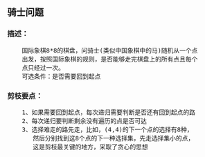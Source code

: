 ## 骑士问题
### 描述： 
<pre>
    国际象棋8*8的棋盘，问骑士(类似中国象棋中的马)随机从一个点
    出发，按照国际象棋的规则，是否能够走完棋盘上的所有点且每个
    点只经过一次。
    可选条件：是否需要回到起点
</pre>

### 剪枝要点： 
<pre>
    1、如果需要回到起点，每次递归需要判断是否还有回到起点的路
    2、每次递归要判断剩余没有遍历的点是否可达
    3、选择难走的路先走，比如，(4,4)的下一个点的选择有8种，
       然后分别找到这8个点的下一种选择集，先走选择集小的点，
       这是剪枝最关键的地方，采取了贪心的思想
</pre>